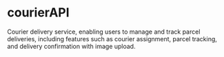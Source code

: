 # courierAPI
Courier delivery service, enabling users to manage and track parcel deliveries, including features such as courier assignment, parcel tracking, and delivery confirmation with image upload.
